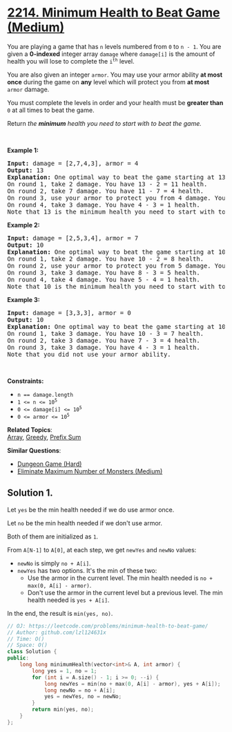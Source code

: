 # [2214. Minimum Health to Beat Game (Medium)](https://leetcode.com/problems/minimum-health-to-beat-game/)

<p>You are playing a game that has <code>n</code> levels numbered from <code>0</code> to <code>n - 1</code>. You are given a <strong>0-indexed</strong> integer array <code>damage</code> where <code>damage[i]</code> is the amount of health you will lose to complete the <code>i<sup>th</sup></code> level.</p>

<p>You are also given an integer <code>armor</code>. You may use your armor ability <strong>at most once</strong> during the game on <strong>any</strong> level which will protect you from <strong>at most</strong> <code>armor</code> damage.</p>

<p>You must complete the levels in order and your health must be <strong>greater than</strong> <code>0</code> at all times to beat the game.</p>

<p>Return <em>the <strong>minimum</strong> health you need to start with to beat the game.</em></p>

<p>&nbsp;</p>
<p><strong>Example 1:</strong></p>

<pre><strong>Input:</strong> damage = [2,7,4,3], armor = 4
<strong>Output:</strong> 13
<strong>Explanation:</strong> One optimal way to beat the game starting at 13 health is:
On round 1, take 2 damage. You have 13 - 2 = 11 health.
On round 2, take 7 damage. You have 11 - 7 = 4 health.
On round 3, use your armor to protect you from 4 damage. You have 4 - 0 = 4 health.
On round 4, take 3 damage. You have 4 - 3 = 1 health.
Note that 13 is the minimum health you need to start with to beat the game.
</pre>

<p><strong>Example 2:</strong></p>

<pre><strong>Input:</strong> damage = [2,5,3,4], armor = 7
<strong>Output:</strong> 10
<strong>Explanation:</strong> One optimal way to beat the game starting at 10 health is:
On round 1, take 2 damage. You have 10 - 2 = 8 health.
On round 2, use your armor to protect you from 5 damage. You have 8 - 0 = 8 health.
On round 3, take 3 damage. You have 8 - 3 = 5 health.
On round 4, take 4 damage. You have 5 - 4 = 1 health.
Note that 10 is the minimum health you need to start with to beat the game.
</pre>

<p><strong>Example 3:</strong></p>

<pre><strong>Input:</strong> damage = [3,3,3], armor = 0
<strong>Output:</strong> 10
<strong>Explanation:</strong> One optimal way to beat the game starting at 10 health is:
On round 1, take 3 damage. You have 10 - 3 = 7 health.
On round 2, take 3 damage. You have 7 - 3 = 4 health.
On round 3, take 3 damage. You have 4 - 3 = 1 health.
Note that you did not use your armor ability.
</pre>

<p>&nbsp;</p>
<p><strong>Constraints:</strong></p>

<ul>
	<li><code>n == damage.length</code></li>
	<li><code>1 &lt;= n &lt;= 10<sup>5</sup></code></li>
	<li><code>0 &lt;= damage[i] &lt;= 10<sup>5</sup></code></li>
	<li><code>0 &lt;= armor &lt;= 10<sup>5</sup></code></li>
</ul>


**Related Topics**:  
[Array](https://leetcode.com/tag/array/), [Greedy](https://leetcode.com/tag/greedy/), [Prefix Sum](https://leetcode.com/tag/prefix-sum/)

**Similar Questions**:
* [Dungeon Game (Hard)](https://leetcode.com/problems/dungeon-game/)
* [Eliminate Maximum Number of Monsters (Medium)](https://leetcode.com/problems/eliminate-maximum-number-of-monsters/)

## Solution 1.

Let `yes` be the min health needed if we do use armor once.

Let `no` be the min health needed if we don't use armor.

Both of them are initialized as `1`.

From `A[N-1]` to `A[0]`, at each step, we get `newYes` and `newNo` values:

* `newNo` is simply `no + A[i]`.
* `newYes` has two options. It's the min of these two:
  * Use the armor in the current level. The min health needed is `no + max(0, A[i] - armor)`.
  * Don't use the armor in the current level but a previous level. The min health needed is `yes + A[i]`.

In the end, the result is `min(yes, no)`.

```cpp
// OJ: https://leetcode.com/problems/minimum-health-to-beat-game/
// Author: github.com/lzl124631x
// Time: O()
// Space: O()
class Solution {
public:
    long long minimumHealth(vector<int>& A, int armor) {
        long yes = 1, no = 1;
        for (int i = A.size() - 1; i >= 0; --i) {
            long newYes = min(no + max(0, A[i] - armor), yes + A[i]);
            long newNo = no + A[i];
            yes = newYes, no = newNo;
        }
        return min(yes, no);
    }
};
```